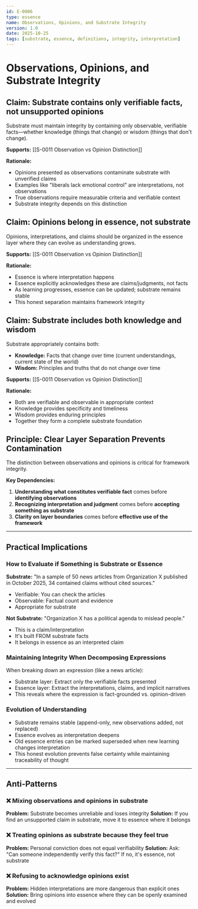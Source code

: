 ```yaml
---
id: E-0006
type: essence
name: Observations, Opinions, and Substrate Integrity
version: 1.0
date: 2025-10-25
tags: [substrate, essence, definitions, integrity, interpretation]
---
```


# Observations, Opinions, and Substrate Integrity

## Claim: Substrate contains only verifiable facts, not unsupported opinions

Substrate must maintain integrity by containing only observable, verifiable facts—whether knowledge (things that change) or wisdom (things that don't change).

**Supports:** [[S-0011 Observation vs Opinion Distinction]]

**Rationale:**
- Opinions presented as observations contaminate substrate with unverified claims
- Examples like "liberals lack emotional control" are interpretations, not observations
- True observations require measurable criteria and verifiable context
- Substrate integrity depends on this distinction

## Claim: Opinions belong in essence, not substrate

Opinions, interpretations, and claims should be organized in the essence layer where they can evolve as understanding grows.

**Supports:** [[S-0011 Observation vs Opinion Distinction]]

**Rationale:**
- Essence is where interpretation happens
- Essence explicitly acknowledges these are claims/judgments, not facts
- As learning progresses, essence can be updated; substrate remains stable
- This honest separation maintains framework integrity

## Claim: Substrate includes both knowledge and wisdom

Substrate appropriately contains both:
- **Knowledge:** Facts that change over time (current understandings, current state of the world)
- **Wisdom:** Principles and truths that do not change over time

**Supports:** [[S-0011 Observation vs Opinion Distinction]]

**Rationale:**
- Both are verifiable and observable in appropriate context
- Knowledge provides specificity and timeliness
- Wisdom provides enduring principles
- Together they form a complete substrate foundation

## Principle: Clear Layer Separation Prevents Contamination

The distinction between observations and opinions is critical for framework integrity.

**Key Dependencies:**
1. **Understanding what constitutes verifiable fact** comes before **identifying observations**
2. **Recognizing interpretation and judgment** comes before **accepting something as substrate**
3. **Clarity on layer boundaries** comes before **effective use of the framework**

---

## Practical Implications

### How to Evaluate if Something is Substrate or Essence

**Substrate:** "In a sample of 50 news articles from Organization X published in October 2025, 34 contained claims without cited sources."
- Verifiable: You can check the articles
- Observable: Factual count and evidence
- Appropriate for substrate

**Not Substrate:** "Organization X has a political agenda to mislead people."
- This is a claim/interpretation
- It's built FROM substrate facts
- It belongs in essence as an interpreted claim

### Maintaining Integrity When Decomposing Expressions

When breaking down an expression (like a news article):
- Substrate layer: Extract only the verifiable facts presented
- Essence layer: Extract the interpretations, claims, and implicit narratives
- This reveals where the expression is fact-grounded vs. opinion-driven

### Evolution of Understanding

- Substrate remains stable (append-only, new observations added, not replaced)
- Essence evolves as interpretation deepens
- Old essence entries can be marked superseded when new learning changes interpretation
- This honest evolution prevents false certainty while maintaining traceability of thought

---

## Anti-Patterns

### ❌ Mixing observations and opinions in substrate
**Problem:** Substrate becomes unreliable and loses integrity
**Solution:** If you find an unsupported claim in substrate, move it to essence where it belongs

### ❌ Treating opinions as substrate because they feel true
**Problem:** Personal conviction does not equal verifiability
**Solution:** Ask: "Can someone independently verify this fact?" If no, it's essence, not substrate

### ❌ Refusing to acknowledge opinions exist
**Problem:** Hidden interpretations are more dangerous than explicit ones
**Solution:** Bring opinions into essence where they can be openly examined and evolved

